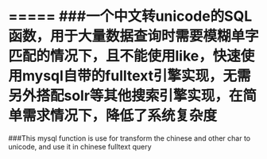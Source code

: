 =====
###一个中文转unicode的SQL函数，用于大量数据查询时需要模糊单字匹配的情况下，且不能使用like，快速使用mysql自带的fulltext引擎实现，无需另外搭配solr等其他搜索引擎实现，在简单需求情况下，降低了系统复杂度
=====
###This mysql function is use for transform the chinese and other char to unicode, and use it in chinese fulltext query
